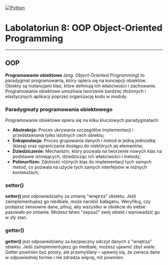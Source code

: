 [![Python](https://img.shields.io/badge/Python-3776AB?style=flat-square&logo=python&logoColor=white)](https://www.python.org/)

# Labolatoriun 8: OOP Object-Oriented Programming

---

## OOP

**Programowanie obiektowe** _(ang. Object-Oriented Programming)_ 
to paradygmat programowania, który opiera się na koncepcji obiektów. 
Obiekty są instancjami klas, które definiują ich właściwości i zachowanie. 
Programowanie obiektowe umożliwia tworzenie bardziej złożonych i elastycznych 
aplikacji poprzez organizację kodu w moduły.

### Paradygmaty programowania obiektowego

Programowanie obiektowe opiera się na kilku kluczowych paradygmatach:

- **Abstrakcja:** Proces ukrywania szczegółów implementacji i przedstawiania tylko istotnych cech obiektu;
- **Enkapsulacja:** Proces grupowania danych i metod w jedną jednostkę (klasę) oraz ograniczania dostępu do niektórych jej elementów;
- **Dziedziczenie:** Mechanizm, który pozwala na tworzenie nowych klas na podstawie istniejących, dziedzicząc ich właściwości i metody;
- **Polimorfizm:** Zdolność różnych klas do implementacji tych samych metod, co pozwala na użycie tych samych interfejsów w różnych kontekstach;

### setter()

**setter()** jest odpowiedzialny za zmianę "wnętrza" obiektu. Jeśli zaimplementujesz go niedbale, może narobić bałaganu.
Weryfikuj, czy podajesz sensowne dane, pilnuj, aby wszystko w obiekcie do siebie pasowało po zmianie.
Możesz łatwo "zepsuć" swój obiekt i wprowadzić go w zły stan.

### getter()

**getter()** jest odpowiedzialny za bezpieczny odczyt danych z "wnętrza" 
obiektu. Jeśli zaimplementujesz go niedbale, możesz ujawnić zbyt wiele. 
Getter powinien być prosty, ale przemyślany – upewnij się, że zwraca dane w 
odpowiedniej formie i nie zdradza więcej, niż powinien.


